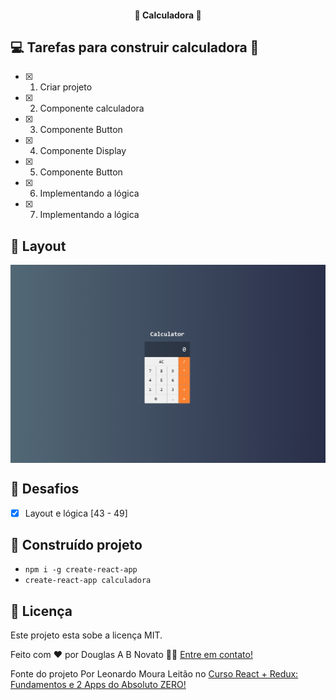 <h4 align="center"> 
	🚧 Calculadora 🚧
</h4>   

## 💻 Tarefas para construir calculadora 🚀

- [x] 1. Criar projeto
- [x] 2. Componente calculadora
- [x] 3. Componente Button
- [x] 4. Componente Display
- [x] 5. Componente Button
- [x] 6. Implementando a lógica
- [x] 7. Implementando a lógica 

## 🎨 Layout

<p align="center" style="display: flex; align-items: flex-start; justify-content: center;"> 
  <img alt="Calculadora" title="#Calculadora" src="./assets/tela.jpg" width="600px"> 
</p> 

## 🚀 Desafios 

- [x] Layout e lógica [43 - 49]   

## 🚀 Construído projeto 

- `npm i -g create-react-app`
- `create-react-app calculadora`

## 📝 Licença

Este projeto esta sobe a licença MIT.

Feito com ❤️ por Douglas A B Novato 👋🏽 [Entre em contato!](https://www.linkedin.com/in/douglasabnovato/)
 
Fonte do projeto Por Leonardo Moura Leitão no [Curso React + Redux: Fundamentos e 2 Apps do Absoluto ZERO!](https://www.udemy.com/course/react-redux-pt/)

